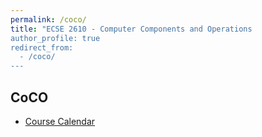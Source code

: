 ```yaml
---
permalink: /coco/
title: "ECSE 2610 - Computer Components and Operations
author_profile: true
redirect_from: 
  - /coco/
---
```


## CoCO

* [Course Calendar](https://docs.google.com/spreadsheets/d/1F46ZP9f6TEWIMJiIQXwWvKVNbh1m-uybl992li2SkFM/edit?pli=1#gid=0)
